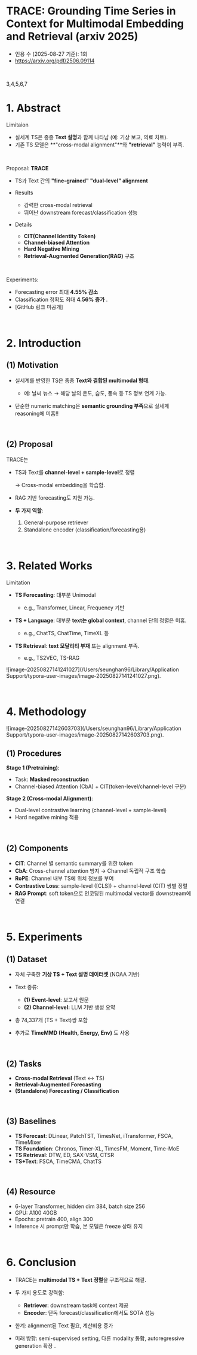 # TRACE: Grounding Time Series in Context for Multimodal Embedding and Retrieval (arxiv 2025)

- 인용 수 (2025-08-27 기준): 1회
- https://arxiv.org/pdf/2506.09114

<br>

3,4,5,6,7

# **1. Abstract**

Limitaion

- 실세계 TS은 종종 **Text 설명**과 함께 나타남 (예: 기상 보고, 의료 차트).
- 기존 TS 모델은 **"cross-modal alignment"**와 **"retrieval"** 능력이 부족.

<br>

Proposal: **TRACE**

- TS과 Text 간의 **"fine-grained" "dual-level" alignment**
- Results
  - 강력한 cross-modal retrieval
  - 뛰어난 downstream forecast/classification 성능

- Details
  - **CIT(Channel Identity Token)** 
  - **Channel-biased Attention**
  - **Hard Negative Mining**
  - **Retrieval-Augmented Generation(RAG)** 구조

<br>

Experiments:

- Forecasting error 최대 **4.55% 감소**
- Classification 정확도 최대 **4.56% 증가** .
- [GitHub 링크 미공개]

<br>

# **2. Introduction**

## (1) **Motivation**

- 실세계를 반영한 TS은 종종 **Text와 결합된 multimodal 형태**.
  - 예: 날씨 뉴스 → 해당 날의 온도, 습도, 풍속 등 TS 정보 연계 가능.

- 단순한 numeric matching은 **semantic grounding 부족**으로 실세계 reasoning에 미흡!!

<br>

## (2) **Proposal**

TRACE는 

- TS과 Text를 **channel-level + sample-level**로 정렬

  $\rightarrow$ Cross-modal embedding을 학습함.

- RAG 기반 forecasting도 지원 가능.

- **두 가지 역할**:
  1. General-purpose retriever
  2. Standalone encoder (classification/forecasting용) 


<br>

# **3. Related Works**

Limitation

- **TS Forecasting**: 대부분 Unimodal
  - e.g., Transformer, Linear, Frequency 기반

- **TS + Language**: 대부분 **text는 global context**, channel 단위 정렬은 미흡.
  - e.g., ChatTS, ChatTime, TimeXL 등

- **TS Retrieval**:  **text 모달리티 부재** 또는 alignment 부족.
  - e.g., TS2VEC, TS-RAG


![image-20250827141241027](/Users/seunghan96/Library/Application Support/typora-user-images/image-20250827141241027.png).

<br>

# **4. Methodology**

![image-20250827142603703](/Users/seunghan96/Library/Application Support/typora-user-images/image-20250827142603703.png).

## (1) Procedures

**Stage 1 (Pretraining)**:

- Task: **Masked reconstruction**
- Channel-biased Attention (CbA) + CIT(token-level/channel-level 구분)

**Stage 2 (Cross-modal Alignment)**:

- Dual-level contrastive learning (channel-level + sample-level)
- Hard negative mining 적용

<br>

## (2) Components

- **CIT**: Channel 별 semantic summary를 위한 token
- **CbA**: Cross-channel attention 방지 → Channel 독립적 구조 학습
- **RoPE**: Channel 내부 TS에 위치 정보를 부여
- **Contrastive Loss**: sample-level ([CLS]) + channel-level (CIT) 쌍별 정렬
- **RAG Prompt**: soft token으로 인코딩된 multimodal vector를 downstream에 연결

<br>

# **5. Experiments**

## (1) **Dataset**

- 자체 구축한 **기상 TS + Text 설명 데이터셋** (NOAA 기반)

- Text 종류:

  - **(1) Event-level**: 보고서 원문
  - **(2) Channel-level:** LLM 기반 생성 요약
  
- 총 74,337개 (TS + Text)쌍 포함

- 추가로 **TimeMMD (Health, Energy, Env)** 도 사용 

<br>

## (2) **Tasks**

- **Cross-modal Retrieval** (Text ↔ TS)
- **Retrieval-Augmented Forecasting**
- **(Standalone) Forecasting / Classification**

<br>

## (3) **Baselines**

- **TS Forecast**: DLinear, PatchTST, TimesNet, iTransformer, FSCA, TimeMixer
- **TS Foundation**: Chronos, Timer-XL, TimesFM, Moment, Time-MoE
- **TS Retrieval**: DTW, ED, SAX-VSM, CTSR
- **TS+Text**: FSCA, TimeCMA, ChatTS

<br>

## (4) Resource

- 6-layer Transformer, hidden dim 384, batch size 256
- GPU: A100 40GB
- Epochs: pretrain 400, align 300
- Inference 시 prompt만 학습, 본 모델은 freeze 상태 유지

<br>

# **6. Conclusion**

- TRACE는 **multimodal TS + Text 정렬**을 구조적으로 해결.

- 두 가지 용도로 강력함:

  - **Retriever**: downstream task에 context 제공
  - **Encoder**: 단독 forecast/classification에서도 SOTA 성능
  
- 한계: alignment된 Text 필요, 계산비용 증가

- 미래 방향: semi-supervised setting, 다른 modality 통합, autoregressive generation 확장 .

